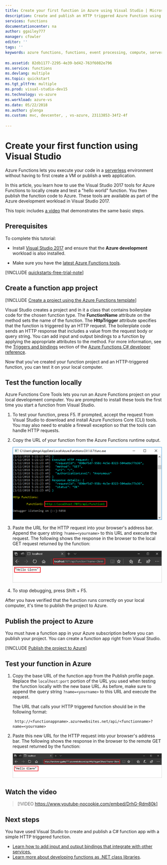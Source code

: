 ```yaml
---
title: Create your first function in Azure using Visual Studio | Microsoft Docs
description: Create and publish an HTTP triggered Azure Function using Visual Studio.
services: functions
documentationcenter: na
author: ggailey777
manager: cfowler
editor: ''
tags: ''
keywords: azure functions, functions, event processing, compute, serverless architecture

ms.assetid: 82db1177-2295-4e39-bd42-763f6082e796
ms.service: functions
ms.devlang: multiple
ms.topic: quickstart
ms.tgt_pltfrm: multiple
ms.prod: visual-studio-dev15
ms.technology: vs-azure
ms.workload: azure-vs
ms.date: 05/22/2018
ms.author: glenga
ms.custom: mvc, devcenter, , vs-azure, 23113853-34f2-4f

---
```

# Create your first function using Visual Studio

Azure Functions lets you execute your code in a [serverless](https://azure.microsoft.com/overview/serverless-computing/) environment without having to first create a VM or publish a web application.

In this article, you learn how to use the Visual Studio 2017 tools for Azure Functions to locally create and test a "hello world" function. You then publish the function code to Azure. These tools are available as part of the Azure development workload in Visual Studio 2017.

This topic includes [a video](#watch-the-video) that demonstrates the same basic steps.

## Prerequisites

To complete this tutorial:

* Install [Visual Studio 2017](https://azure.microsoft.com/downloads/) and ensure that the **Azure development** workload is also installed.

* Make sure you have the [latest Azure Functions tools](functions-develop-vs.md#check-your-tools-version).

[!INCLUDE [quickstarts-free-trial-note](../../includes/quickstarts-free-trial-note.md)]

## Create a function app project

[!INCLUDE [Create a project using the Azure Functions template](../../includes/functions-vstools-create.md)]

Visual Studio creates a project and in it a class that contains boilerplate code for the chosen function type. The **FunctionName** attribute on the method sets the name of the function. The **HttpTrigger** attribute specifies that the function is triggered by an HTTP request. The boilerplate code sends an HTTP response that includes a value from the request body or query string. You can add input and output bindings to a function by applying the appropriate attributes to the method. For more information, see the [Triggers and bindings](functions-dotnet-class-library.md#triggers-and-bindings) section of the [Azure Functions C# developer reference](functions-dotnet-class-library.md).

Now that you've created your function project and an HTTP-triggered function, you can test it on your local computer.

## Test the function locally

Azure Functions Core Tools lets you run an Azure Functions project on your local development computer. You are prompted to install these tools the first time you start a function from Visual Studio.

1. To test your function, press F5. If prompted, accept the request from Visual Studio to download and install Azure Functions Core (CLI) tools. You may also need to enable a firewall exception so that the tools can handle HTTP requests.

2. Copy the URL of your function from the Azure Functions runtime output.

    ![Azure local runtime](./media/functions-create-your-first-function-visual-studio/functions-vstools-f5.png)

3. Paste the URL for the HTTP request into your browser's address bar. Append the query string `?name=<yourname>` to this URL and execute the request. The following shows the response in the browser to the local GET request returned by the function: 

    ![Function localhost response in the browser](./media/functions-create-your-first-function-visual-studio/functions-test-local-browser.png)

4. To stop debugging, press Shift + F5.

After you have verified that the function runs correctly on your local computer, it's time to publish the project to Azure.

## Publish the project to Azure

You must have a function app in your Azure subscription before you can publish your project. You can create a function app right from Visual Studio.

[!INCLUDE [Publish the project to Azure](../../includes/functions-vstools-publish.md)]

## Test your function in Azure

1. Copy the base URL of the function app from the Publish profile page. Replace the `localhost:port` portion of the URL you used when testing the function locally with the new base URL. As before, make sure to append the query string `?name=<yourname>` to this URL and execute the request.

    The URL that calls your HTTP triggered function should be in the following format:

        http://<functionappname>.azurewebsites.net/api/<functionname>?name=<yourname> 

2. Paste this new URL for the HTTP request into your browser's address bar. The following shows the response in the browser to the remote GET request returned by the function:

    ![Function response in the browser](./media/functions-create-your-first-function-visual-studio/functions-test-remote-browser.png)

## Watch the video

> [!VIDEO https://www.youtube-nocookie.com/embed/DrhG-Rdm80k]

## Next steps

You have used Visual Studio to create and publish a C# function app with a simple HTTP triggered function.

* [Learn how to add input and output bindings that integrate with other services.](functions-develop-vs.md#add-bindings)
* [Learn more about developing functions as .NET class libraries](functions-dotnet-class-library.md).